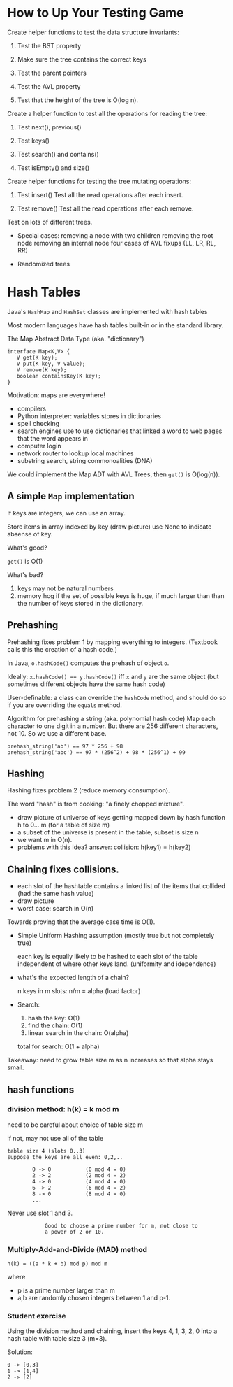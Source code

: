 # How to Up Your Testing Game

Create helper functions to test the data structure invariants:

1. Test the BST property

2. Make sure the tree contains the correct keys

3. Test the parent pointers

4. Test the AVL property

5. Test that the height of the tree is O(log n).

Create a helper function to test all the operations for reading the tree:

1. Test next(), previous()

2. Test keys()

3. Test search() and contains()

4. Test isEmpty() and size()

Create helper functions for testing the tree mutating operations:

1. Test insert()
   Test all the read operations after each insert.

2. Test remove()
   Test all the read operations after each remove.

Test on lots of different trees.

* Special cases:
  removing a node with two children
  removing the root node
  removing an internal node
  four cases of AVL fixups (LL, LR, RL, RR)

* Randomized trees


# Hash Tables

Java's `HashMap` and `HashSet` classes are implemented with hash tables

Most modern languages have hash tables built-in or in the standard library. 

The Map Abstract Data Type (aka. "dictionary")

	interface Map<K,V> {
	   V get(K key);
	   V put(K key, V value);
	   V remove(K key);
	   boolean containsKey(K key);
	}

Motivation: maps are everywhere!

* compilers
* Python interpreter: variables stores in dictionaries
* spell checking
* search engines use to use dictionaries that linked a word to
  web pages that the word appears in
* computer login
* network router to lookup local machines
* substring search, string commonoalities (DNA)

We could implement the Map ADT with AVL Trees, then `get()` is O(log(n)).

## A simple `Map` implementation

If keys are integers, we can use an array.
        
Store items in array indexed by key (draw picture) use None to
indicate absense of key.

What's good?

`get()` is O(1)

What's bad?

1. keys may not be natural numbers
2. memory hog if the set of possible keys is huge, if much
   larger than than the number of keys stored in the dictionary.
		   

## Prehashing

Prehashing fixes problem 1 by mapping everything to integers.
(Textbook calls this the creation of a hash code.)

In Java, `o.hashCode()` computes the prehash of object `o`.

Ideally: `x.hashCode() == y.hashCode()` iff `x` and `y` are the same
object (but sometimes different objects have the same hash code)

User-definable: a class can override the `hashCode` method, and should
do so if you are overriding the `equals` method.

Algorithm for prehashing a string (aka. polynomial hash code)
Map each character to one digit in a number.
But there are 256 different characters, not 10.
So we use a different base.

	prehash_string('ab') == 97 * 256 + 98
	prehash_string('abc') == 97 * (256^2) + 98 * (256^1) + 99

## Hashing

Hashing fixes problem 2 (reduce memory consumption).
    
The word "hash" is from cooking: "a finely chopped mixture".

* draw picture of universe of keys getting mapped down by hash 
  function h to 0... m  (for a table of size m)
* a subset of the universe is present in the table, subset is size n
* we want m in O(n).
* problems with this idea? answer: collision: h(key1) = h(key2)

## Chaining fixes collisions.

* each slot of the hashtable contains a linked list of the items that
  collided (had the same hash value)
* draw picture
* worst case: search in O(n)

Towards proving that the average case time is O(1).

* Simple Uniform Hashing assumption (mostly true but not completely true)

	each key is equally likely to be hashed to each slot of the table
	independent of where other keys land. (uniformity and idependence)

* what's the expected length of a chain?

	n keys in m slots: n/m = alpha  (load factor)

* Search:
	1. hash the key: O(1)
	2. find the chain: O(1)
	3. linear search in the chain: O(alpha)

    total for search: O(1 + alpha)

Takeaway: need to grow table size m as n increases so that alpha stays
small.

## hash functions
    
### division method: h(k) = k mod m
            
need to be careful about choice of table size m
                
if not, may not use all of the table
        
	table size 4 (slots 0..3)
	suppose the keys are all even: 0,2,..

			0 -> 0           (0 mod 4 = 0)
			2 -> 2           (2 mod 4 = 2)
			4 -> 0           (4 mod 4 = 0)
			6 -> 2           (6 mod 4 = 2)
			8 -> 0           (8 mod 4 = 0)
			...

Never use slot 1 and 3.

                Good to choose a prime number for m, not close to
                a power of 2 or 10.

### Multiply-Add-and-Divide (MAD) method

    
    h(k) = ((a * k + b) mod p) mod m
	
where
* p is a prime number larger than m
* a,b are randomly chosen integers between 1 and p-1.

### Student exercise

Using the division method and chaining, insert the
keys 4, 1, 3, 2, 0 into a hash table with table size 3 (m=3).




















Solution:

	0 -> [0,3]
	1 -> [1,4]
	2 -> [2]
